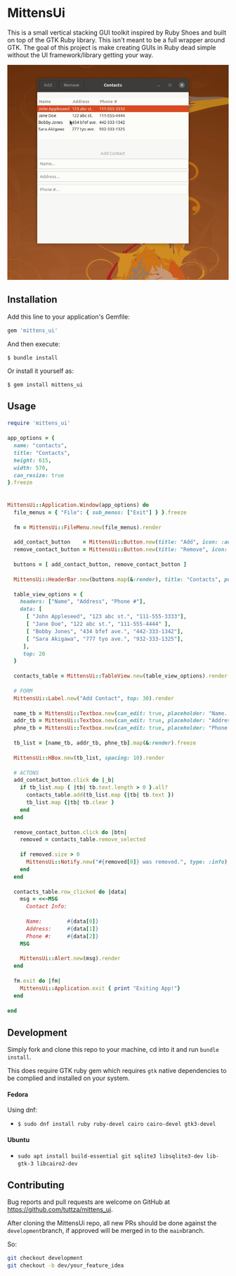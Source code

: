 # MittensUi

This is a small vertical stacking GUI toolkit inspired by Ruby Shoes and built on top of the GTK Ruby library. This isn't meant to be a full wrapper 
around GTK. The goal of this project is make creating GUIs in Ruby dead simple 
without the UI framework/library getting your way.

![alt_text](https://github.com/tuttza/mittens_ui/blob/51e84d7c50282e3f2c856aa9e65fe3ed28b117ff/lib/mittens_ui/assets/mittens_ui_preview.gif "MittensUi Preview")

## Installation

Add this line to your application's Gemfile:

```ruby
gem 'mittens_ui'
```

And then execute:

    $ bundle install

Or install it yourself as:

    $ gem install mittens_ui

## Usage

```ruby
require 'mittens_ui'

app_options = {
  name: "contacts",
  title: "Contacts",
  height: 615,
  width: 570,
  can_resize: true
}.freeze


MittensUi::Application.Window(app_options) do
  file_menus = { "File": { sub_menus: ["Exit"] } }.freeze
  
  fm = MittensUi::FileMenu.new(file_menus).render

  add_contact_button    = MittensUi::Button.new(title: "Add", icon: :add_green)
  remove_contact_button = MittensUi::Button.new(title: "Remove", icon: :remove_red)

  buttons = [ add_contact_button, remove_contact_button ]

  MittensUi::HeaderBar.new(buttons.map(&:render), title: "Contacts", position: :left).render

  table_view_options = {
    headers: ["Name", "Address", "Phone #"],
    data: [ 
      [ "John Appleseed", "123 abc st.", "111-555-3333"],
      [ "Jane Doe", "122 abc st.", "111-555-4444" ],
      [ "Bobby Jones", "434 bfef ave.", "442-333-1342"],
      [ "Sara Akigawa", "777 tyo ave.", "932-333-1325"],
     ],
     top: 20
  }
  
  contacts_table = MittensUi::TableView.new(table_view_options).render

  # FORM
  MittensUi::Label.new("Add Contact", top: 30).render

  name_tb = MittensUi::Textbox.new(can_edit: true, placeholder: "Name...")
  addr_tb = MittensUi::Textbox.new(can_edit: true, placeholder: "Address...")
  phne_tb = MittensUi::Textbox.new(can_edit: true, placeholder: "Phone #...")

  tb_list = [name_tb, addr_tb, phne_tb].map(&:render).freeze

  MittensUi::HBox.new(tb_list, spacing: 10).render

  # ACTONS
  add_contact_button.click do |_b| 
    if tb_list.map { |tb| tb.text.length > 0 }.all?
      contacts_table.add(tb_list.map {|tb| tb.text })
      tb_list.map {|tb| tb.clear }
    end
  end

  remove_contact_button.click do |btn| 
    removed = contacts_table.remove_selected 

    if removed.size > 0
      MittensUi::Notify.new("#{removed[0]} was removed.", type: :info).render
    end
  end

  contacts_table.row_clicked do |data|
    msg = <<~MSG
      Contact Info:

      Name:        #{data[0]}
      Address:     #{data[1]}
      Phone #:     #{data[2]}
    MSG

    MittensUi::Alert.new(msg).render
  end

  fm.exit do |fm|
    MittensUi::Application.exit { print "Exiting App!"}
  end

end
```

## Development

Simply fork and clone this repo to your machine, cd into it and run `bundle install`.

This does require GTK ruby gem which requires `gtk` native dependencies to be complied and installed on your system.

#### Fedora
Using dnf:
* `$ sudo dnf install ruby ruby-devel cairo cairo-devel gtk3-devel`

#### Ubuntu
* `sudo apt install build-essential git sqlite3 libsqlite3-dev lib-gtk-3 libcairo2-dev`

## Contributing
Bug reports and pull requests are welcome on GitHub at https://github.com/tuttza/mittens_ui.

After cloning the MittensUi repo, all new PRs should be done against the `development`branch, if approved will be merged in to the `main`branch.

So:
```bash
git checkout development 
git checkout -b dev/your_feature_idea

```
